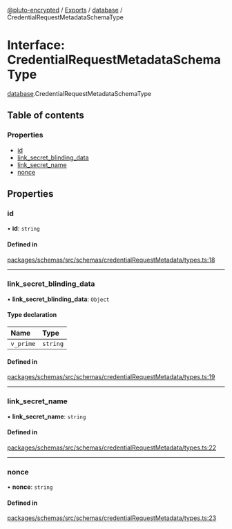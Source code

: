 [@pluto-encrypted](../README.md) / [Exports](../modules.md) / [database](../modules/database-1.md) / CredentialRequestMetadataSchemaType

# Interface: CredentialRequestMetadataSchemaType

[database](../modules/database-1.md).CredentialRequestMetadataSchemaType

## Table of contents

### Properties

- [id](database-1.CredentialRequestMetadataSchemaType.md#id)
- [link\_secret\_blinding\_data](database-1.CredentialRequestMetadataSchemaType.md#link_secret_blinding_data)
- [link\_secret\_name](database-1.CredentialRequestMetadataSchemaType.md#link_secret_name)
- [nonce](database-1.CredentialRequestMetadataSchemaType.md#nonce)

## Properties

### id

• **id**: `string`

#### Defined in

[packages/schemas/src/schemas/credentialRequestMetadata/types.ts:18](https://github.com/atala-community-projects/pluto-encrypted/blob/dd87575/packages/schemas/src/schemas/credentialRequestMetadata/types.ts#L18)

___

### link\_secret\_blinding\_data

• **link\_secret\_blinding\_data**: `Object`

#### Type declaration

| Name | Type |
| :------ | :------ |
| `v_prime` | `string` |

#### Defined in

[packages/schemas/src/schemas/credentialRequestMetadata/types.ts:19](https://github.com/atala-community-projects/pluto-encrypted/blob/dd87575/packages/schemas/src/schemas/credentialRequestMetadata/types.ts#L19)

___

### link\_secret\_name

• **link\_secret\_name**: `string`

#### Defined in

[packages/schemas/src/schemas/credentialRequestMetadata/types.ts:22](https://github.com/atala-community-projects/pluto-encrypted/blob/dd87575/packages/schemas/src/schemas/credentialRequestMetadata/types.ts#L22)

___

### nonce

• **nonce**: `string`

#### Defined in

[packages/schemas/src/schemas/credentialRequestMetadata/types.ts:23](https://github.com/atala-community-projects/pluto-encrypted/blob/dd87575/packages/schemas/src/schemas/credentialRequestMetadata/types.ts#L23)
